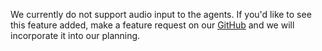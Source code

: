 We currently do not support audio input to the agents. If you'd like to see this feature added, make a feature request on our [GitHub](https://github.com/RailtownAI/railtracks) and we will incorporate it into our planning.